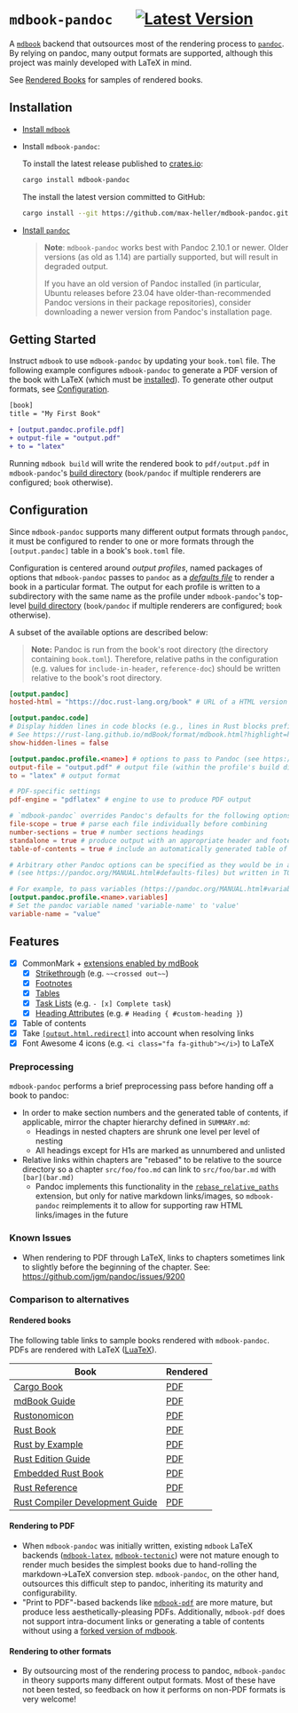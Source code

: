 # `mdbook-pandoc` &emsp; [![Latest Version]][crates.io]

[Latest Version]: https://img.shields.io/crates/v/mdbook-pandoc.svg
[crates.io]: https://crates.io/crates/mdbook-pandoc

A [`mdbook`](https://github.com/rust-lang/mdBook) backend that outsources most of the rendering process to [`pandoc`](https://pandoc.org).
By relying on pandoc, many output formats are supported, although this project was mainly developed with LaTeX in mind.

See [Rendered Books](#rendered-books) for samples of rendered books.

## Installation

- [Install `mdbook`](https://rust-lang.github.io/mdBook/guide/installation.html)

- Install `mdbook-pandoc`:

  To install the latest release published to [crates.io](https://crates.io/crates/mdbook-pandoc):

  ```sh
  cargo install mdbook-pandoc
  ```

  The install the latest version committed to GitHub:

  ```sh
  cargo install --git https://github.com/max-heller/mdbook-pandoc.git mdbook-pandoc
  ```

- [Install `pandoc`](https://pandoc.org/installing.html)

  > **Note**: `mdbook-pandoc` works best with Pandoc 2.10.1 or newer.
  > Older versions (as old as 1.14) are partially supported, but will result in degraded output.
  >
  > If you have an old version of Pandoc installed (in particular, Ubuntu releases before 23.04 have older-than-recommended Pandoc versions in their package repositories), consider downloading a newer version from Pandoc's installation page.

## Getting Started

Instruct `mdbook` to use `mdbook-pandoc` by updating your `book.toml` file.
The following example configures `mdbook-pandoc` to generate a PDF version of the book with LaTeX (which must be [installed](https://www.latex-project.org/get)).
To generate other output formats, see [Configuration](#configuration).

```diff
[book]
title = "My First Book"

+ [output.pandoc.profile.pdf]
+ output-file = "output.pdf"
+ to = "latex"
```

Running `mdbook build` will write the rendered book to `pdf/output.pdf` in `mdbook-pandoc`'s [build directory](https://rust-lang.github.io/mdBook/format/configuration/renderers.html#output-tables) (`book/pandoc` if multiple renderers are configured; `book` otherwise).

## Configuration

Since `mdbook-pandoc` supports many different output formats through `pandoc`, it must be configured to render to one or more formats through the `[output.pandoc]` table in a book's `book.toml` file.

Configuration is centered around *output profiles*, named packages of options that `mdbook-pandoc` passes to `pandoc` as a [*defaults file*](https://pandoc.org/MANUAL.html#defaults-files) to render a book in a particular format.
The output for each profile is written to a subdirectory with the same name as the profile under `mdbook-pandoc`'s top-level [build directory](https://rust-lang.github.io/mdBook/format/configuration/renderers.html#output-tables) (`book/pandoc` if multiple renderers are configured; `book` otherwise).

A subset of the available options are described below:

> **Note:** Pandoc is run from the book's root directory (the directory containing `book.toml`).
> Therefore, relative paths in the configuration (e.g. values for `include-in-header`, `reference-doc`) should be written relative to the book's root directory.

```toml
[output.pandoc]
hosted-html = "https://doc.rust-lang.org/book" # URL of a HTML version of the book

[output.pandoc.code]
# Display hidden lines in code blocks (e.g., lines in Rust blocks prefixed by '#').
# See https://rust-lang.github.io/mdBook/format/mdbook.html?highlight=hidden#hiding-code-lines
show-hidden-lines = false

[output.pandoc.profile.<name>] # options to pass to Pandoc (see https://pandoc.org/MANUAL.html#defaults-files)
output-file = "output.pdf" # output file (within the profile's build directory)
to = "latex" # output format

# PDF-specific settings
pdf-engine = "pdflatex" # engine to use to produce PDF output

# `mdbook-pandoc` overrides Pandoc's defaults for the following options to better support mdBooks
file-scope = true # parse each file individually before combining
number-sections = true # number sections headings
standalone = true # produce output with an appropriate header and footer
table-of-contents = true # include an automatically generated table of contents

# Arbitrary other Pandoc options can be specified as they would be in a Pandoc defaults file
# (see https://pandoc.org/MANUAL.html#defaults-files) but written in TOML instead of YAML...

# For example, to pass variables (https://pandoc.org/MANUAL.html#variables):
[output.pandoc.profile.<name>.variables]
# Set the pandoc variable named 'variable-name' to 'value'
variable-name = "value"
```

## Features

- [x] CommonMark + [extensions enabled by mdBook](https://rust-lang.github.io/mdBook/format/markdown.html#extensions)
  - [x] [Strikethrough](https://rust-lang.github.io/mdBook/format/markdown.html#strikethrough) (e.g. `~~crossed out~~`)
  - [x] [Footnotes](https://rust-lang.github.io/mdBook/format/markdown.html#footnotes)
  - [x] [Tables](https://rust-lang.github.io/mdBook/format/markdown.html#tables)
  - [x] [Task Lists](https://rust-lang.github.io/mdBook/format/markdown.html#task-lists) (e.g. `- [x] Complete task`)
  - [x] [Heading Attributes](https://rust-lang.github.io/mdBook/format/markdown.html#heading-attributes) (e.g. `# Heading { #custom-heading }`)
- [x] Table of contents
- [x] Take [`[output.html.redirect]`](https://rust-lang.github.io/mdBook/format/configuration/renderers.html#outputhtmlredirect) into account when resolving links
- [x] Font Awesome 4 icons (e.g. `<i class="fa fa-github"></i>`) to LaTeX

### Preprocessing

`mdbook-pandoc` performs a brief preprocessing pass before handing off a book to pandoc:

- In order to make section numbers and the generated table of contents, if applicable, mirror the chapter hierarchy defined in `SUMMARY.md`:
  - Headings in nested chapters are shrunk one level per level of nesting
  - All headings except for H1s are marked as unnumbered and unlisted
- Relative links within chapters are "rebased" to be relative to the source directory so a chapter `src/foo/foo.md` can link to `src/foo/bar.md` with `[bar](bar.md)`
  - Pandoc implements this functionality in the [`rebase_relative_paths`](https://pandoc.org/MANUAL.html#extension-rebase_relative_paths) extension, but only for native markdown links/images, so `mdbook-pandoc` reimplements it to allow for supporting raw HTML links/images in the future

### Known Issues

- When rendering to PDF through LaTeX, links to chapters sometimes link to slightly before the beginning of the chapter.
  See: https://github.com/jgm/pandoc/issues/9200

### Comparison to alternatives

#### Rendered books

The following table links to sample books rendered with `mdbook-pandoc`.
PDFs are rendered with LaTeX ([LuaTeX](https://en.wikipedia.org/wiki/LuaTeX)).

| Book | Rendered |
| ---- | -------- |
| [Cargo Book](https://doc.rust-lang.org/stable/cargo/) | [PDF](https://github.com/max-heller/mdbook-pandoc/releases/latest/download/rendered-cargo-book.pdf) |
| [mdBook Guide](https://rust-lang.github.io/mdBook/) | [PDF](https://github.com/max-heller/mdbook-pandoc/releases/latest/download/rendered-mdBook-guide.pdf) |
| [Rustonomicon](https://doc.rust-lang.org/nomicon/) | [PDF](https://github.com/max-heller/mdbook-pandoc/releases/latest/download/rendered-nomicon.pdf) |
| [Rust Book](https://doc.rust-lang.org/book/) | [PDF](https://github.com/max-heller/mdbook-pandoc/releases/latest/download/rendered-rust-book.pdf) |
| [Rust by Example](https://doc.rust-lang.org/rust-by-example/) | [PDF](https://github.com/max-heller/mdbook-pandoc/releases/latest/download/rendered-rust-by-example.pdf) |
| [Rust Edition Guide](https://doc.rust-lang.org/edition-guide/) | [PDF](https://github.com/max-heller/mdbook-pandoc/releases/latest/download/rendered-rust-edition-guide.pdf) |
| [Embedded Rust Book](https://docs.rust-embedded.org/book/) | [PDF](https://github.com/max-heller/mdbook-pandoc/releases/latest/download/rendered-rust-embedded.pdf) |
| [Rust Reference](https://doc.rust-lang.org/reference/) | [PDF](https://github.com/max-heller/mdbook-pandoc/releases/latest/download/rendered-rust-reference.pdf) |
| [Rust Compiler Development Guide](https://rustc-dev-guide.rust-lang.org/) | [PDF](https://github.com/max-heller/mdbook-pandoc/releases/latest/download/rendered-rustc-dev-guide.pdf) |

#### Rendering to PDF

- When `mdbook-pandoc` was initially written, existing `mdbook` LaTeX backends ([`mdbook-latex`](https://crates.io/crates/mdbook-latex), [`mdbook-tectonic`](https://crates.io/crates/mdbook-tectonic)) were not mature enough to render much besides the simplest books due to hand-rolling the markdown->LaTeX conversion step.
  `mdbook-pandoc`, on the other hand, outsources this difficult step to pandoc, inheriting its maturity and configurability. 
- "Print to PDF"-based backends like [`mdbook-pdf`](https://crates.io/crates/mdbook-pdf) are more mature, but produce less aesthetically-pleasing PDFs.
  Additionally, `mdbook-pdf` does not support intra-document links or generating a table of contents without using a [forked version of mdbook](https://github.com/rust-lang/mdBook/pull/1738).

#### Rendering to other formats

- By outsourcing most of the rendering process to pandoc, `mdbook-pandoc` in theory supports many different output formats.
  Most of these have not been tested, so feedback on how it performs on non-PDF formats is very welcome!
